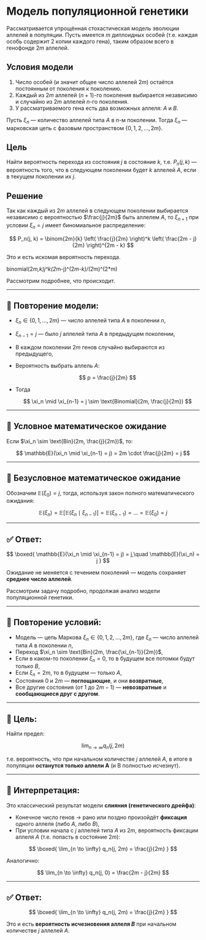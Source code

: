 # Модель популяционной генетики

Рассматривается упрощённая стохастическая модель эволюции аллелей в популяции. Пусть имеется $m$ диплоидных особей (т.е. каждая особь содержит 2 копии каждого гена), таким образом всего в генофонде $2m$ аллелей.

## Условия модели

1. Число особей (и значит общее число аллелей $2m$) остаётся постоянным от поколения к поколению.
2. Каждый из $2m$ аллелей $(n+1)$-го поколения выбирается независимо и случайно из $2m$ аллелей $n$-го поколения.
3. У рассматриваемого гена есть два возможных аллеля: $A$ и $B$.

Пусть $\xi_n$ — количество аллелей типа $A$ в $n$-м поколении. Тогда $\xi_n$ — марковская цепь с фазовым пространством $\{0, 1, 2, \dots, 2m\}$.

## Цель

Найти вероятность перехода из состояния $j$ в состояние $k$, т.е. $P_n(j, k)$ — вероятность того, что в следующем поколении будет $k$ аллелей $A$, если в текущем поколении их $j$.

## Решение

Так как каждый из $2m$ аллелей в следующем поколении выбирается независимо с вероятностью $\frac{j}{2m}$ быть аллелем $A$, то $\xi_{n+1}$ при условии $\xi_n = j$ имеет биномиальное распределение:

$$
P_n(j, k) = \binom{2m}{k} \left( \frac{j}{2m} \right)^k \left( \frac{2m - j}{2m} \right)^{2m - k}
$$

Это и есть искомая вероятность перехода.

binomial(2*m,k)*j^k*(2*m-j)^(2*m-k)/(2*m)^(2*m)



Рассмотрим подробнее, что происходит.

---

## 🔁 Повторение модели:

* $\xi_n \in \{0, 1, ..., 2m\}$ — число аллелей типа $A$ в поколении $n$,
* $\xi_{n-1} = j$ — было $j$ аллелей типа $A$ в предыдущем поколении,
* В каждом поколении $2m$ генов случайно выбираются из предыдущего,
* Вероятность выбрать аллель $A$:

  $$
  p = \frac{j}{2m}
  $$
* Тогда

  $$
  \xi_n \mid \xi_{n-1} = j \sim \text{Binomial}(2m, \frac{j}{2m})
  $$

---

## 🎯 Условное математическое ожидание

Если $\xi_n \sim \text{Bin}(2m, \frac{j}{2m})$, то:

$$
\mathbb{E}(\xi_n \mid \xi_{n-1} = j) = 2m \cdot \frac{j}{2m} = j
$$

---

## 🔄 Безусловное математическое ожидание

Обозначим $\mathbb{E}(\xi_0) = j$, тогда, используя закон полного математического ожидания:

$$
\mathbb{E}(\xi_n) = \mathbb{E}\left[ \mathbb{E}(\xi_n \mid \xi_{n-1}) \right]
= \mathbb{E}(\xi_{n-1})
= \dots = \mathbb{E}(\xi_0) = j
$$

---

## ✅ Ответ:

$$
\boxed{
\mathbb{E}(\xi_n \mid \xi_{n-1} = j) = j,\quad \mathbb{E}(\xi_n) = j
}
$$

Ожидание не меняется с течением поколений — модель сохраняет **среднее число аллелей**.



Рассмотрим задачу подробно, продолжая анализ модели популяционной генетики.

---

## 🔁 Повторение условий:

* Модель — цепь Маркова $\xi_n \in \{0, 1, 2, \dots, 2m\}$, где $\xi_n$ — число аллелей типа $A$ в поколении $n$,
* Переход $\xi_n \sim \text{Bin}(2m, \frac{\xi_{n-1}}{2m})$,
* Если в каком-то поколении $\xi_n = 0$, то в будущем все потомки будут только $B$,
* Если $\xi_n = 2m$, то в будущем — только $A$,
* Состояния $0$ и $2m$ — **поглощающие**, и они **возвратные**,
* Все другие состояния (от $1$ до $2m - 1$) — **невозвратные** и **сообщающиеся друг с другом**.

---

## 📌 Цель:

Найти предел:

$$
\lim_{n \to \infty} q_n(j, 2m)
$$

т.е. вероятность, что при начальном количестве $j$ аллелей $A$, в итоге в популяции **останутся только аллели A** (и B полностью исчезнут).

---

## 📘 Интерпретация:

Это классический результат модели **слияния (генетического дрейфа)**:

* Конечное число генов → рано или поздно произойдёт **фиксация** одного аллеля (либо $A$, либо $B$),
* При условии начала с $j$ аллелей типа $A$ из $2m$, вероятность фиксации аллеля $A$ (т.е. попасть в состояние $2m$):

$$
\boxed{
\lim_{n \to \infty} q_n(j, 2m) = \frac{j}{2m}
}
$$

Аналогично:

$$
\lim_{n \to \infty} q_n(j, 0) = \frac{2m - j}{2m}
$$

---

## ✅ Ответ:

$$
\boxed{
\lim_{n \to \infty} q_n(j, 2m) = \frac{j}{2m}
}
$$

Это и есть **вероятность исчезновения аллеля $B$** при начальном количестве $j$ аллелей $A$.

